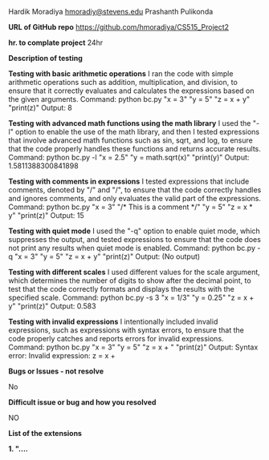 Hardik Moradiya hmoradiy@stevens.edu
Prashanth Pulikonda 

**URL of GitHub repo** https://github.com/hmoradiya/CS515_Project2

**hr. to complate project** 24hr

**Description of testing**

**Testing with basic arithmetic operations**
I ran the code with simple arithmetic operations such as addition, multiplication, and division, to ensure that it correctly evaluates and calculates the expressions based on the given arguments.
Command: python bc.py "x = 3" "y = 5" "z = x + y" "print(z)"
Output: 8

**Testing with advanced math functions using the math library**
I used the "-l" option to enable the use of the math library, and then I tested expressions that involve advanced math functions such as sin, sqrt, and log, to ensure that the code properly handles these functions and returns accurate results.
Command: python bc.py -l "x = 2.5" "y = math.sqrt(x)" "print(y)"
Output: 1.5811388300841898

**Testing with comments in expressions**
I tested expressions that include comments, denoted by "/" and "/", to ensure that the code correctly handles and ignores comments, and only evaluates the valid part of the expressions.
Command: python bc.py "x = 3" "/* This is a comment */" "y = 5" "z = x * y" "print(z)"
Output: 15

**Testing with quiet mode**
I used the "-q" option to enable quiet mode, which suppresses the output, and tested expressions to ensure that the code does not print any results when quiet mode is enabled.
Command: python bc.py -q "x = 3" "y = 5" "z = x + y" "print(z)"
Output: (No output)

**Testing with different scales**
I used different values for the scale argument, which determines the number of digits to show after the decimal point, to test that the code correctly formats and displays the results with the specified scale.
Command: python bc.py -s 3 "x = 1/3" "y = 0.25" "z = x + y" "print(z)"
Output: 0.583

**Testing with invalid expressions**
I intentionally included invalid expressions, such as expressions with syntax errors, to ensure that the code properly catches and reports errors for invalid expressions.
Command: python bc.py "x = 3" "y = 5" "z = x + " "print(z)"
Output: Syntax error: Invalid expression: z = x +

**Bugs or Issues - not resolve**

No

**Difficult issue or bug and how you resolved**

NO

**List of the extensions**

**1. "....**
